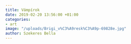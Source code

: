 ```yaml
---
title: Vámpírok
date: 2019-02-20 13:56:00 +01:00
categories:
- art
image: "/uploads/Brigi_v%C3%A9resk%C3%A9p-69828e.jpg"
author: Szekeres Bella
---
```


